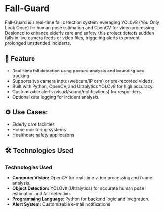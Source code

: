 # Fall-Guard

Fall-Guard is a real-time fall detection system leveraging YOLOv8 (You Only Look Once) for human pose estimation and OpenCV for video processing. Designed to enhance elderly care and safety, this project detects sudden falls in live camera feeds or video files, triggering alerts to prevent prolonged unattended incidents.

## 🌟 Feature
* Real-time fall detection using posture analysis and bounding box tracking.
* Supports live camera input (webcam/IP cam) or pre-recorded videos.
* Built with Python, OpenCV, and Ultralytics YOLOv8 for high accuracy.
* Customizable alerts (visual/sound/notifications) for responders.
* Optional data logging for incident analysis.

## ⚙ Use Cases:

* Elderly care facilities
* Home monitoring systems
* Healthcare safety applications

## 🛠️ Technologies Used

### **Technologies Used**  
- **Computer Vision:** OpenCV for real-time video processing and frame analysis.  
- **Object Detection:** YOLOv8 (Ultralytics) for accurate human pose estimation and fall detection.  
- **Programming Language:** Python for backend logic and integration.  
- **Alert System:** Customizable e-mail notifications 
